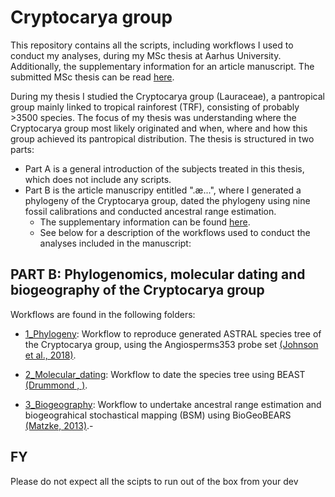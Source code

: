 # **Cryptocarya group**

This repository contains all the scripts, including workflows I used to conduct my analyses, during my MSc thesis at Aarhus University. Additionally, the supplementary information for an article manuscript. The submitted MSc thesis can be read [here]().

During my thesis I studied the Cryptocarya group (Lauraceae), a pantropical group mainly linked to tropical rainforest (TRF), consisting of probably >3500 species. The focus of my thesis was understanding where the Cryptocarya group most likely originated and when, where and how this group achieved its pantropical distribution.
The thesis is structured in two parts: 
- Part A is a general introduction of the subjects treated in this thesis, which does not include any scripts.
- Part B is the article manuscripy entitled ".æ...", where I generated a phylogeny of the Cryptocarya group, dated the phylogeny using nine fossil calibrations and conducted ancestral range estimation.
    - The supplementary information can be found [here]().
    - See below for a description of the workflows used to conduct the analyses included in the manuscript:

## **PART B: Phylogenomics, molecular dating and biogeography of the Cryptocarya group**

Workflows are found in the following folders:
     
- [1_Phylogeny](1_Phylogeny): Workflow to reproduce generated ASTRAL species tree of the Cryptocarya group, using the Angiosperms353 probe set [(Johnson et al., 2018)]().
     
- [2_Molecular_dating](2_Molecular_dating): Workflow to date the species tree using BEAST [(Drummond , )]().
      
- [3_Biogeography](3_Biogeography): Workflow to undertake ancestral range estimation and biogeograhical stochastical mapping (BSM) using BioGeoBEARS [(Matzke, 2013)]().-
## FY

Please do not expect all the scipts to run out of the box from your dev
